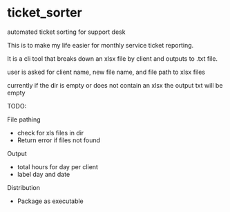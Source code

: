 # ticket_sorter
automated ticket sorting for support desk

This is to make my life easier for monthly service ticket reporting.

It is a cli tool that breaks down an xlsx file by client and outputs to .txt file.

user is asked for client name, new file name, and file path to xlsx files

currently if the dir is empty or does not contain an xlsx the output txt will be empty

TODO:

File pathing
- check for xls files in dir
- Return error if files not found

Output
- total hours for day per client
- label day and date

Distribution
- Package as executable
